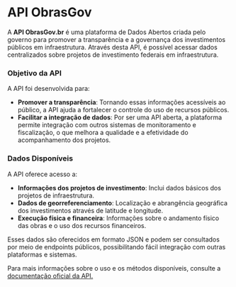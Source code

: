 # API ObrasGov

A **API ObrasGov.br** é uma plataforma de Dados Abertos criada pelo governo para promover a transparência e a governança dos investimentos públicos em infraestrutura. Através desta API, é possível acessar dados centralizados sobre projetos de investimento federais em infraestrutura.

### Objetivo da API

A API foi desenvolvida para:
- **Promover a transparência**: Tornando essas informações acessíveis ao público, a API ajuda a fortalecer o controle do uso de recursos públicos.
- **Facilitar a integração de dados**: Por ser uma API aberta, a plataforma permite integração com outros sistemas de monitoramento e fiscalização, o que melhora a qualidade e a efetividade do acompanhamento dos projetos.

### Dados Disponíveis

A API oferece acesso a:
- **Informações dos projetos de investimento**: Inclui dados básicos dos projetos de infraestrutura.
- **Dados de georreferenciamento**: Localização e abrangência geográfica dos investimentos através de latitude e longitude.
- **Execução física e financeira**: Informações sobre o andamento físico das obras e o uso dos recursos financeiros.

Esses dados são oferecidos em formato JSON e podem ser consultados por meio de endpoints públicos, possibilitando fácil integração com outras plataformas e sistemas. 


Para mais informações sobre o uso e os métodos disponíveis, consulte a [documentação oficial da API.](https://api.obrasgov.gestao.gov.br/obrasgov/api/swagger-ui/index.html)
